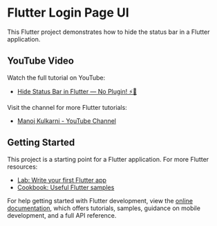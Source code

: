 # Flutter Login Page UI

This Flutter project demonstrates how to hide the status bar in a Flutter application.

## YouTube Video

Watch the full tutorial on YouTube:

- [Hide Status Bar in Flutter — No Plugin! ⚡📵](https://youtube.com/shorts/PRtCxtOgUUY?feature=share)

Visit the channel for more Flutter tutorials:

- [Manoj Kulkarni - YouTube Channel](https://www.youtube.com/@ManojKulkarni30)

## Getting Started

This project is a starting point for a Flutter application. For more Flutter resources:

- [Lab: Write your first Flutter app](https://docs.flutter.dev/get-started/codelab)
- [Cookbook: Useful Flutter samples](https://docs.flutter.dev/cookbook)

For help getting started with Flutter development, view the [online documentation](https://docs.flutter.dev/), which offers tutorials, samples, guidance on mobile development, and a full API reference.
